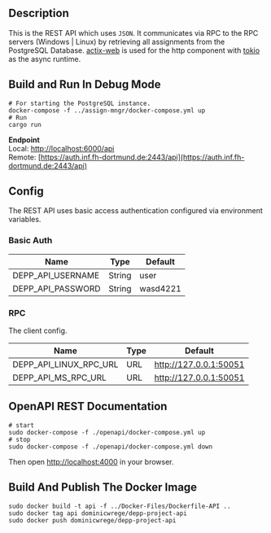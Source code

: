 ## Description

This is the REST API which uses `JSON`. It communicates via RPC to the RPC servers (Windows | Linux) by retrieving all assignments from the PostgreSQL Database.
[actix-web](https://github.com/actix/actix-web) is used for the http component with [tokio](https://github.com/tokio-rs/tokio) as the async runtime.

## Build and Run In Debug Mode

```
# For starting the PostgreSQL instance.
docker-compose -f ../assign-mngr/docker-compose.yml up
# Run
cargo run
```

**Endpoint**  
Local:
[http://localhost:6000/api](http://localhost:6000/api)  
Remote:
[https://auth.inf.fh-dortmund.de:2443/api](https://auth.inf.fh-dortmund.de:2443/api)

## Config

The REST API uses basic access authentication configured via environment variables.

### Basic Auth

| Name              | Type   | Default  |
| ----------------- | ------ | -------- |
| DEPP_API_USERNAME | String | user     |
| DEPP_API_PASSWORD | String | wasd4221 |

### RPC

The client config.

| Name                   | Type | Default                |
| ---------------------- | ---- | ---------------------- |
| DEPP_API_LINUX_RPC_URL | URL  | http://127.0.0.1:50051 |
| DEPP_API_MS_RPC_URL    | URL  | http://127.0.0.1:50051 |

## OpenAPI REST Documentation

```
# start
sudo docker-compose -f ./openapi/docker-compose.yml up
# stop
sudo docker-compose -f ./openapi/docker-compose.yml down
```

Then open [http://localhost:4000](http://localhost:4000) in your browser.

## Build And Publish The Docker Image

```
sudo docker build -t api -f ../Docker-Files/Dockerfile-API ..
sudo docker tag api dominicwrege/depp-project-api
sudo docker push dominicwrege/depp-project-api
```
